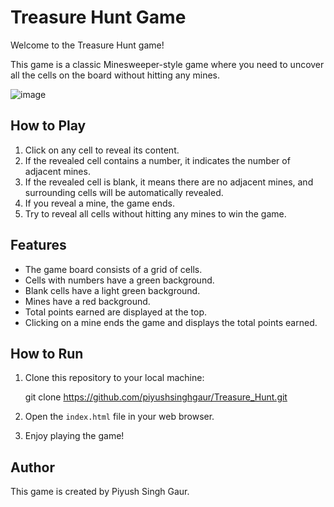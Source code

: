 # Treasure Hunt Game

Welcome to the Treasure Hunt game!

This game is a classic Minesweeper-style game where you need to uncover all the cells on the board without hitting any mines.

![image](https://github.com/piyushsinghgaur/Treasure_Hunt/assets/96806312/60134423-55e9-4e10-808b-5bfba87fd53a)


## How to Play

1. Click on any cell to reveal its content.
2. If the revealed cell contains a number, it indicates the number of adjacent mines.
3. If the revealed cell is blank, it means there are no adjacent mines, and surrounding cells will be automatically revealed.
4. If you reveal a mine, the game ends.
5. Try to reveal all cells without hitting any mines to win the game.

## Features

- The game board consists of a grid of cells.
- Cells with numbers have a green background.
- Blank cells have a light green background.
- Mines have a red background.
- Total points earned are displayed at the top.
- Clicking on a mine ends the game and displays the total points earned.

## How to Run

1. Clone this repository to your local machine:
   
   git clone https://github.com/piyushsinghgaur/Treasure_Hunt.git
   
2. Open the `index.html` file in your web browser.
3. Enjoy playing the game!

## Author

This game is created by Piyush Singh Gaur.
